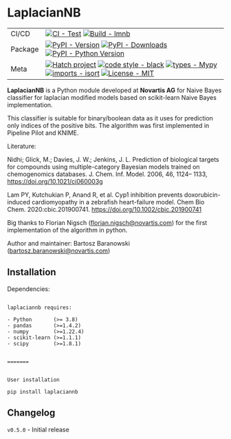 # LaplacianNB

<div>

| | |
| --- | --- |
| CI/CD | [![CI - Test](https://github.com/bbaranow/lmnb/actions/workflows/tests.yml/badge.svg)](https://github.com/bbaranow/lmnb/actions/workflows/tests.yml) [![Build - lmnb](https://github.com/bbaranow/lmnb/actions/workflows/build-lmnb.yml/badge.svg)](https://github.com/bbaranow/lmnb/actions/workflows/build-lmnb.yml) |
| Package | [![PyPI - Version](https://img.shields.io/pypi/v/laplaciannb.svg?logo=pypi&label=PyPI&logoColor=gold)](https://pypi.org/project/laplaciannbs/) [![PyPI - Downloads](https://img.shields.io/pypi/dm/laplaciannb.svg?color=blue&label=Downloads&logo=pypi&logoColor=gold)](https://pypi.org/project/laplaciannb/) [![PyPI - Python Version](https://img.shields.io/pypi/pyversions/laplaciannb.svg?logo=python&label=Python&logoColor=gold)](https://pypi.org/project/laplaciannb/) |
| Meta | [![Hatch project](https://img.shields.io/badge/%F0%9F%A5%9A-Hatch-4051b5.svg)](https://github.com/pypa/hatch) [![code style - black](https://img.shields.io/badge/code%20style-black-000000.svg)](https://github.com/psf/black) [![types - Mypy](https://img.shields.io/badge/types-Mypy-blue.svg)](https://github.com/python/mypy) [![imports - isort](https://img.shields.io/badge/imports-isort-ef8336.svg)](https://github.com/pycqa/isort) [![License - MIT](https://img.shields.io/badge/license-MIT-9400d3.svg)](https://spdx.org/licenses/)

</div>


**LaplacianNB** is a Python module developed at **Novartis AG** for Naive Bayes classifier for laplacian modified models based on scikit-learn Naive Bayes implementation.

This classifier is suitable for binary/boolean data as it uses for prediction only indices of the positive bits. The algorithm was first implemented in Pipeline Pilot and KNIME.

Literature:

Nidhi; Glick, M.; Davies, J. W.; Jenkins, J. L. Prediction of biological targets
for compounds using multiple-category Bayesian models trained on chemogenomics
databases. J. Chem. Inf. Model. 2006, 46, 1124– 1133,
https://doi.org/10.1021/ci060003g

Lam PY, Kutchukian P, Anand R, et al. Cyp1 inhibition prevents doxorubicin-induced cardiomyopathy
in a zebrafish heart-failure model. Chem Bio Chem. 2020:cbic.201900741.
https://doi.org/10.1002/cbic.201900741

Big thanks to Florian Nigsch (florian.nigsch@novartis.com) for the first implementation of the algorithm in python.

Author and maintainer: Bartosz Baranowski (bartosz.baranowski@novartis.com)

Installation
------------

Dependencies:
~~~~~~~~~~~~~

laplaciannb requires:

- Python       (>= 3.8)
- pandas       (>=1.4.2)
- numpy        (>=1.22.4)
- scikit-learn (>=1.1.1)
- scipy        (>=1.8.1)


=======


User installation
~~~~~~~~~~~~~~~~~

```pip install laplaciannb```


Changelog
---------
`v0.5.0` - Initial release